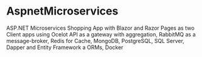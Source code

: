 # AspnetMicroservices
ASP.NET Microservices Shopping App with Blazor and Razor Pages as two Client apps using Ocelot API as a gateway with aggregation, RabbitMQ as a message-broker, Redis for Cache, MongoDB, PostgreSQL, SQL Server, Dapper and Entity Framework a ORMs, Docker
